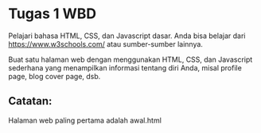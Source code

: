 # Tugas 1 WBD
Pelajari bahasa HTML, CSS, dan Javascript dasar. Anda bisa belajar dari https://www.w3schools.com/ atau sumber-sumber lainnya.

Buat satu halaman web dengan menggunakan HTML, CSS, dan Javascript sederhana yang menampilkan informasi tentang diri Anda, misal profile page, blog cover page, dsb.

## Catatan:
Halaman web paling pertama adalah awal.html